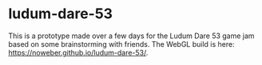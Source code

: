 # ludum-dare-53

This is a prototype made over a few days for the Ludum Dare 53 game jam based on some brainstorming with friends. The WebGL build is here: https://noweber.github.io/ludum-dare-53/.